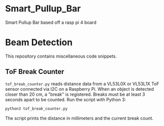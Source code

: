 # Smart_Pullup_Bar
Smart Pullup Bar based off a rasp pi 4 board

# Beam Detection
This repository contains miscellaneous code snippets.

## ToF Break Counter

`tof_break_counter.py` reads distance data from a VL53L0X or VL53L1X ToF sensor connected via I2C on a Raspberry Pi. When an object is detected closer than 20 cm, a "break" is registered. Breaks must be at least 3 seconds apart to be counted. Run the script with Python 3:

```bash
python3 tof_break_counter.py
```

The script prints the distance in millimeters and the current break count.
